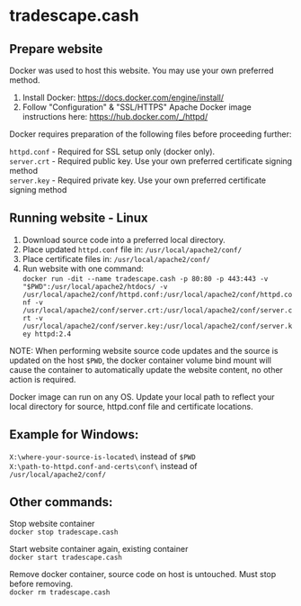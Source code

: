 # tradescape.cash

Prepare website
---------------

Docker was used to host this website. You may use your own preferred method.

1. Install Docker: https://docs.docker.com/engine/install/
2. Follow "Configuration" & "SSL/HTTPS" Apache Docker image instructions here: https://hub.docker.com/_/httpd/

Docker requires preparation of the following files before proceeding further:

`httpd.conf` - Required for SSL setup only (docker only).<br>
`server.crt` - Required public key. Use your own preferred certificate signing method<br>
`server.key` - Required private key. Use your own preferred certificate signing method<br>

Running website - Linux
-----------------------

1. Download source code into a preferred local directory.
2. Place updated `httpd.conf` file in: `/usr/local/apache2/conf/`
3. Place certificate files in: `/usr/local/apache2/conf/`
4. Run website with one command:<br>
`docker run -dit --name tradescape.cash -p 80:80 -p 443:443 -v "$PWD":/usr/local/apache2/htdocs/ -v /usr/local/apache2/conf/httpd.conf:/usr/local/apache2/conf/httpd.conf -v /usr/local/apache2/conf/server.crt:/usr/local/apache2/conf/server.crt -v /usr/local/apache2/conf/server.key:/usr/local/apache2/conf/server.key httpd:2.4`

NOTE: When performing website source code updates and the source is updated on the host `$PWD`, the docker container volume bind mount will cause the container to automatically update the website content, no other action is required.

Docker image can run on any OS. Update your local path to reflect your local directory for source, httpd.conf file and certificate locations.

Example for Windows:
--------------------

`X:\where-your-source-is-located\` instead of `$PWD`<br>
`X:\path-to-httpd.conf-and-certs\conf\` instead of `/usr/local/apache2/conf/`

Other commands:
---------------

Stop website container<br>
`docker stop tradescape.cash`

Start website container again, existing container<br>
`docker start tradescape.cash`

Remove docker container, source code on host is untouched. Must stop before removing.<br>
`docker rm tradescape.cash`
